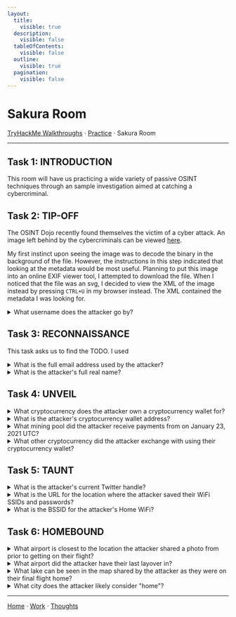 ```yaml
---
layout:
  title:
    visible: true
  description:
    visible: false
  tableOfContents:
    visible: false
  outline:
    visible: true
  pagination:
    visible: false
---
```


# Sakura Room

[TryHackMe Walkthroughs](./) ⋅ [Practice](../) ⋅ Sakura Room

***

## Task 1: INTRODUCTION

This room will have us practicing a wide variety of passive OSINT techniques through an sample investigation aimed at catching a cybercriminal.

## Task 2: TIP-OFF

The OSINT Dojo recently found themselves the victim of a cyber attack. An image left behind by the cybercriminals can be viewed [here](https://raw.githubusercontent.com/OsintDojo/public/3f178408909bc1aae7ea2f51126984a8813b0901/sakurapwnedletter.svg).

My first instinct upon seeing the image was to decode the binary in the background of the file. However, the instructions in this step indicated that looking at the metadata would be most useful. Planning to put this image into an online EXIF viewer tool, I attempted to download the file. When I noticed that the file was an svg, I decided to view the XML of the image instead by pressing `CTRL+U` in my browser instead. The XML contained the metadata I was looking for.

<details>
<summary>What username does the attacker go by?</summary>

SakuraSnowAngelAiko

The filename of the image is `/home/SakuraSnowAngelAiko/Desktop/pwnedletter.png`, as shown in the source code viewer. Thus, SakuraSnowAngelAiko is the attacker's username.
</details>

## Task 3: RECONNAISSANCE

This task asks us to find the TODO. I used 

<details>
<summary>What is the full email address used by the attacker?</summary>
</details>

<details>
<summary>What is the attacker's full real name?</summary>
</details>

## Task 4: UNVEIL

<details>
<summary>What cryptocurrency does the attacker own a cryptocurrency wallet for?</summary>

Ethereum

TODO
</details>

<details>
<summary>What is the attacker's cryptocurrency wallet address?</summary>
</details>

<details>
<summary>What mining pool did the attacker receive payments from on January 23, 2021 UTC?</summary>
</details>

<details>
<summary>What other cryptocurrency did the attacker exchange with using their cryptocurrency wallet?</summary>
</details>

## Task 5: TAUNT

<details>
<summary>What is the attacker's current Twitter handle?</summary>
</details>

<details>
<summary>What is the URL for the location where the attacker saved their WiFi  SSIDs and passwords?</summary>
</details>

<details>
<summary>What is the BSSID for the attacker's Home WiFi?</summary>
</details>

## Task 6: HOMEBOUND

<details>
<summary>What airport is closest to the location the attacker shared a photo from prior to getting on their flight?</summary>
</details>

<details>
<summary>What airport did the attacker have their last layover in?</summary>
</details>

<details>
<summary>What lake can be seen in the map shared by the attacker as they were on their final flight home?</summary>
</details>

<details>
<summary>What city does the attacker likely consider "home"?</summary>
</details>

***

[Home](https://app.gitbook.com/o/0kO27okC5uVB9ALX3rho/s/036xtfEIzcEdGegONXWM/) ⋅ [Work](https://app.gitbook.com/o/0kO27okC5uVB9ALX3rho/s/WaFS755Q4sf02CxLcghQ/) ⋅ [Thoughts](https://app.gitbook.com/o/0kO27okC5uVB9ALX3rho/s/s4QQPMntQ25hmJToKSOu/)


